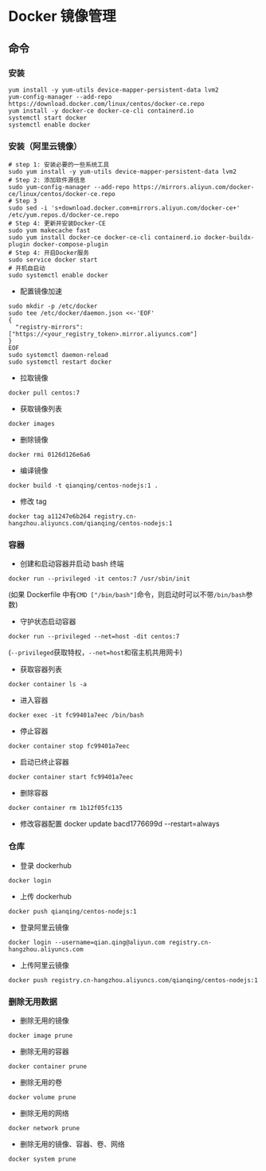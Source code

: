 # Docker 镜像管理

## 命令

### 安装

```shell
yum install -y yum-utils device-mapper-persistent-data lvm2
yum-config-manager --add-repo https://download.docker.com/linux/centos/docker-ce.repo
yum install -y docker-ce docker-ce-cli containerd.io
systemctl start docker
systemctl enable docker
```

### 安装（阿里云镜像）

```shell
# step 1: 安装必要的一些系统工具
sudo yum install -y yum-utils device-mapper-persistent-data lvm2
# Step 2: 添加软件源信息
sudo yum-config-manager --add-repo https://mirrors.aliyun.com/docker-ce/linux/centos/docker-ce.repo
# Step 3
sudo sed -i 's+download.docker.com+mirrors.aliyun.com/docker-ce+' /etc/yum.repos.d/docker-ce.repo
# Step 4: 更新并安装Docker-CE
sudo yum makecache fast
sudo yum install docker-ce docker-ce-cli containerd.io docker-buildx-plugin docker-compose-plugin
# Step 4: 开启Docker服务
sudo service docker start
# 开机自启动
sudo systemctl enable docker
```

- 配置镜像加速

```shell
sudo mkdir -p /etc/docker
sudo tee /etc/docker/daemon.json <<-'EOF'
{
  "registry-mirrors": ["https://<your_registry_token>.mirror.aliyuncs.com"]
}
EOF
sudo systemctl daemon-reload
sudo systemctl restart docker
```

- 拉取镜像

```shell
docker pull centos:7
```

- 获取镜像列表

```shell
docker images
```

- 删除镜像

```shell
docker rmi 0126d126e6a6
```

- 编译镜像

```shell
docker build -t qianqing/centos-nodejs:1 .
```

- 修改 tag

```shell
docker tag a11247e6b264 registry.cn-hangzhou.aliyuncs.com/qianqing/centos-nodejs:1
```

### 容器

- 创建和启动容器并启动 bash 终端

```shell
docker run --privileged -it centos:7 /usr/sbin/init
```

(如果 Dockerfile 中有`CMD ["/bin/bash"]`命令，则启动时可以不带`/bin/bash`参数)

- 守护状态启动容器

```shell
docker run --privileged --net=host -dit centos:7
```

(`--privileged`获取特权，`--net=host`和宿主机共用网卡)

- 获取容器列表

```shell
docker container ls -a
```

- 进入容器

```shell
docker exec -it fc99401a7eec /bin/bash
```

- 停止容器

```shell
docker container stop fc99401a7eec
```

- 启动已终止容器

```shell
docker container start fc99401a7eec
```

- 删除容器

```shell
docker container rm 1b12f05fc135
```

- 修改容器配置
  docker update bacd1776699d --restart=always

### 仓库

- 登录 dockerhub

```shell
docker login
```

- 上传 dockerhub

```shell
docker push qianqing/centos-nodejs:1
```

- 登录阿里云镜像

```shell
docker login --username=qian.qing@aliyun.com registry.cn-hangzhou.aliyuncs.com
```

- 上传阿里云镜像

```shell
docker push registry.cn-hangzhou.aliyuncs.com/qianqing/centos-nodejs:1
```

### 删除无用数据

- 删除无用的镜像

```shell
docker image prune
```

- 删除无用的容器

```shell
docker container prune
```

- 删除无用的卷

```shell
docker volume prune
```

- 删除无用的网络

```shell
docker network prune
```

- 删除无用的镜像、容器、卷、网络

```shell
docker system prune
```
